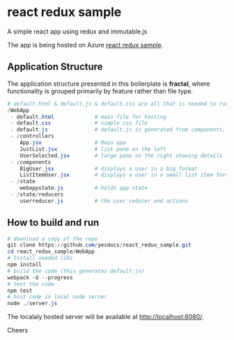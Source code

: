 # react redux sample
A simple react app using redux and immutable.js

The app is being hosted on Azure [react redux sample](http://webappsampleredux.azurewebsites.net/).

## Application Structure

The application structure presented in this boilerplate is **fractal**, where functionality is grouped primarily by feature rather than file type.

```powershell
# default.html & default.js & default.css are all that is needed to run the site, default.js is a generated file
/WebApp
 - default.html				# main file for hosting
 - default.css				# simple css file
 - default.js				# default.js is generated from components, controllers, state
 - /controllers
	App.jsx					# Main app
	JustList.jsx			# list pane on the left
	UserSelected.jsx		# large pane on the right showing details
 - /components
	BigUser.jsx				# displays a user in a big format
	ListItemUser.jsx		# displays a user in a small list item format
 - /state
	webappstate.js			# holds app state
 - /state/reducers
	userreducer.js			# the user reducer and actions
 ```

 ## How to build and run

```powershell
# download a copy of the repo
git clone https://github.com/yesdocs/react_redux_sample.git
cd react_redux_sample/WebApp
# Install needed libs
npm install
# build the code (this generates default.js)
webpack -d --progress
# test the code
npm test
# host code in local node server
node ./server.js
```

The localaly hosted server will be available at [http://localhost:8080/](http://localhost:8080/).

Cheers
 
 

